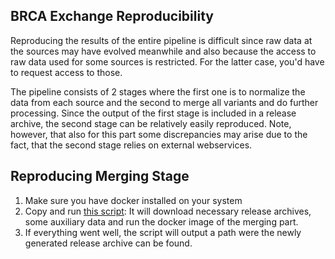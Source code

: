 ## BRCA Exchange Reproducibility

Reproducing the results of the entire pipeline is difficult since raw data at the sources may have evolved meanwhile and also because the access to raw data used for some sources is restricted. For the latter case, you'd have to request access to those.

The pipeline consists of 2 stages where the first one is to normalize the data from each source and the second to merge all variants and do further processing. Since the output of the first stage is included in a release archive, the second stage can be relatively easily reproduced. Note, however, that also for this part some discrepancies may arise due to the fact, that the second stage relies on external webservices.

## Reproducing Merging Stage
  
1. Make sure you have docker installed on your system 
2. Copy and run [this script](https://github.com/BRCAChallenge/brca-exchange/blob/master/pipeline/docker/reproducibility/reproduce_merging.sh): 
   It will download necessary release archives, some auxiliary data and run the docker image of the merging part.
3. If everything went well, the script will output a path were the newly generated release archive can be found.
